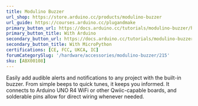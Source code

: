 ```yaml
---
title: Modulino Buzzer
url_shop: https://store.arduino.cc/products/modulino-buzzer
url_guide: https://courses.arduino.cc/plugandmake
primary_button_url: https://docs.arduino.cc/tutorials/modulino-buzzer/how-buzzer-ardu/
primary_button_title: With Arduino
secondary_button_url: https://docs.arduino.cc/tutorials/modulino-buzzer/how-buzzer-mp/
secondary_button_title: With MicroPython
certifications: [CE, FCC, UKCA, IC]
forumCategorySlug: '/hardware/accessories/modulino-buzzer/215'
sku: [ABX00108]
---
```


Easily add audible alerts and notifications to any project with the built-in buzzer. From simple beeps to quick tunes, it keeps you informed. It connects to Arduino UNO R4 WiFi or other Qwiic-capable boards, and solderable pins allow for direct wiring whenever needed.
